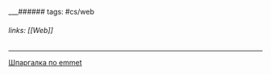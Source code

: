 
___###### tags: #cs/web 
###### links: [[Web]]
___



[Шпаргалка по emmet](https://docs.emmet.io/cheat-sheet/)
